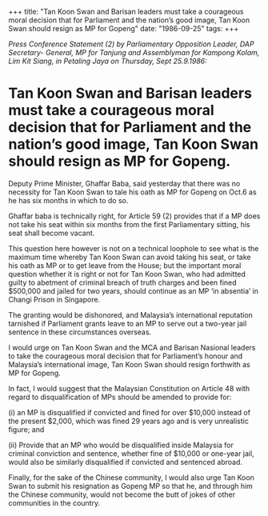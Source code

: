 +++ 
title: "Tan Koon Swan and Barisan leaders must take a courageous moral decision that for Parliament and the nation’s good image, Tan Koon Swan should resign as MP for Gopeng"
date: "1986-09-25"
tags:
+++

_Press Conference Statement (2) by Parliamentary Opposition Leader, DAP Secretary- General, MP for Tanjung and Assemblyman for Kampong Kolam, Lim Kit Siang, in Petaling Jaya on Thursday, Sept 25.9.1986:_

# Tan Koon Swan and Barisan leaders must take a courageous moral decision that for Parliament and the nation’s good image, Tan Koon Swan should resign as MP for Gopeng.

Deputy Prime Minister, Ghaffar Baba, said yesterday that there was no necessity for Tan Koon Swan to tale his oath as MP for Gopeng on Oct.6 as he has six months in which to do so.</u>

Ghaffar baba is technically right, for Article 59 (2) provides that if a MP does not take his seat within six months from the first Parliamentary sitting, his seat shall become vacant.

This question here however is not on a technical loophole to see what is the maximum time whereby Tan Koon Swan can avoid taking his seat, or take his oath as MP or to get leave from the House; but the important moral question whether it is right or not for Tan Koon Swan, who had admitted guilty to abetment of criminal breach of truth charges and been fined $500,000 and jailed for two years, should continue as an MP ‘in absentia’ in Changi Prison in Singapore.

The granting would be dishonored, and Malaysia’s international reputation tarnished if Parliament grants leave to an MP to serve out a two-year jail sentence in these circumstances overseas.

I would urge on Tan Koon Swan and the MCA and Barisan Nasional leaders to take the courageous moral decision that for Parliament’s honour and Malaysia’s international image, Tan Koon Swan should resign forthwith as MP for Gopeng. 

In fact, I would suggest that the Malaysian Constitution on Article 48 with regard to disqualification of MPs should be amended to provide for:

(i)	an MP is disqualified if convicted and fined for over $10,000 instead of the present $2,000, which was fined 29 years ago and is very unrealistic figure; and

(ii)	Provide that an MP who would be disqualified inside Malaysia for criminal conviction and sentence, whether fine of $10,000 or one-year jail, would also be similarly disqualified if convicted and sentenced abroad.

Finally, for the sake of the Chinese community, I would also urge Tan Koon Swan to submit his resignation as Gopeng MP so that he, and through him the Chinese community, would not become the butt of jokes of other communities in the country.
 
